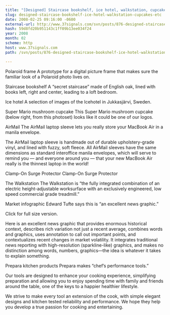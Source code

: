 ```yaml
---
title: "[Designed] Staircase bookshelf, ice hotel, walkstation, cupcakes, etc."
slug: designed-staircase-bookshelf-ice-hotel-walkstation-cupcakes-etc
date: 2008-02-25 09:16:00 -0600
external-url: http://www.37signals.com/svn/posts/876-designed-staircase-bookshelf-ice-hotel-walkstation-cupcakes-etc
hash: 59d8fd20b951143c1ff09b13ee034f24
year: 2008
month: 02
scheme: http
host: www.37signals.com
path: /svn/posts/876-designed-staircase-bookshelf-ice-hotel-walkstation-cupcakes-etc

---
```


Polaroid frame 
A prototype for a digital picture frame that makes sure the familiar look of a Polaroid photo lives on.




Staircase bookshelf 
A “secret staircase” made of English oak, lined with books left, right and center, leading to a loft bedroom.




Ice hotel 
A selection of images of the Icehotel in Jukkasjärvi, Sweden.




Super Mario mushroom cupcake 
This Super Mario mushroom cupcake (below right, from this photoset) looks like it could be one of our logos.



  AirMail 
The AirMail laptop sleeve lets you really store your MacBook Air in a manila envelope.



The AirMail laptop sleeve is handmade out of durable upholstery-grade vinyl, and lined with fuzzy, soft fleece. All AirMail sleeves have the same dimensions as standard interoffice manila envelopes, which will serve to remind you — and everyone around you — that your new MacBook Air really is the thinnest laptop in the world!





Clamp-On Surge Protector 
Clamp-On Surge Protector




The Walkstation 
The Walkstation is “the fully integrated combination of an electric height-adjustable worksurface with an exclusively engineered, low speed commercial grade treadmill.” 




Market infographic 
Edward Tufte says this is “an excellent news graphic.” 

Click for full size version.



Here is an excellent news graphic that provides enormous historical context, describes rich variation not just a recent average, combines words and graphics, uses annotation to call out important points, and contextualizes recent changes in market volatility. It integrates traditional news reporting with high-resolution (sparkline-like) graphics, and makes no distinction among words, numbers, graphics—the idea is whatever it takes to explain something.

Prepara kitchen products 
Prepara makes “chef’s performance tools.”





Our tools are designed to enhance your cooking experience, simplifying preparation and allowing you to enjoy spending time with family and friends around the table, one of the keys to a happier healthier lifestyle.



We strive to make every tool an extension of the cook, with simple elegant designs and kitchen tested reliability and performance. We hope they help you develop a true passion for cooking and entertaining.







  

